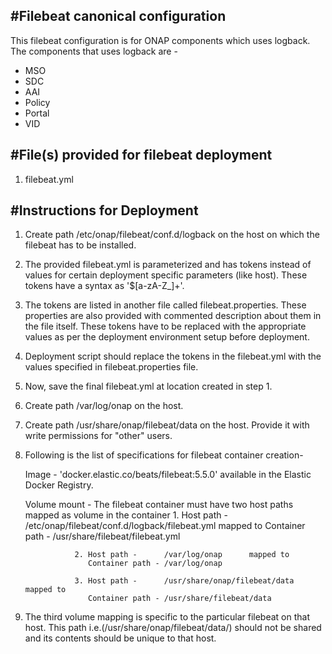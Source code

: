 #Filebeat canonical configuration
----------------------------------
This filebeat configuration is for ONAP components which uses logback. The components that uses logback are -
- MSO
- SDC
- AAI
- Policy
- Portal
- VID

#File(s) provided for filebeat deployment
-----------------------------------------
1. filebeat.yml

#Instructions for Deployment
----------------------------
1. Create path /etc/onap/filebeat/conf.d/logback on the host on which the filebeat has to be installed.
2. The provided filebeat.yml is parameterized and has tokens instead of values for certain deployment specific parameters (like host). These tokens have a syntax as '$[a-zA-Z_]+'. 
3. The tokens are listed in another file called filebeat.properties. These properties are also provided with commented description about them in the file itself. These tokens have to be replaced with the appropriate values as per the deployment environment setup before deployment. 
4. Deployment script should replace the tokens in the filebeat.yml with the values specified in filebeat.properties file.
5. Now, save the final filebeat.yml at location created in step 1.
6. Create path /var/log/onap on the host.
7. Create path /usr/share/onap/filebeat/data on the host. Provide it with write permissions for "other" users.
8. Following is the list of specifications for filebeat container creation-

   Image        - 'docker.elastic.co/beats/filebeat:5.5.0' available in the Elastic Docker Registry.

   Volume mount - The filebeat container must have two host paths mapped as volume in the container
                  1. Host path -      /etc/onap/filebeat/conf.d/logback/filebeat.yml   mapped to
                     Container path - /usr/share/filebeat/filebeat.yml

                  2. Host path -      /var/log/onap      mapped to
                     Container path - /var/log/onap

                  3. Host path -      /usr/share/onap/filebeat/data      mapped to
                     Container path - /usr/share/filebeat/data

9. The third volume mapping is specific to the particular filebeat on that host. This path i.e.(/usr/share/onap/filebeat/data/) should not be shared and its contents should be unique to that host.
